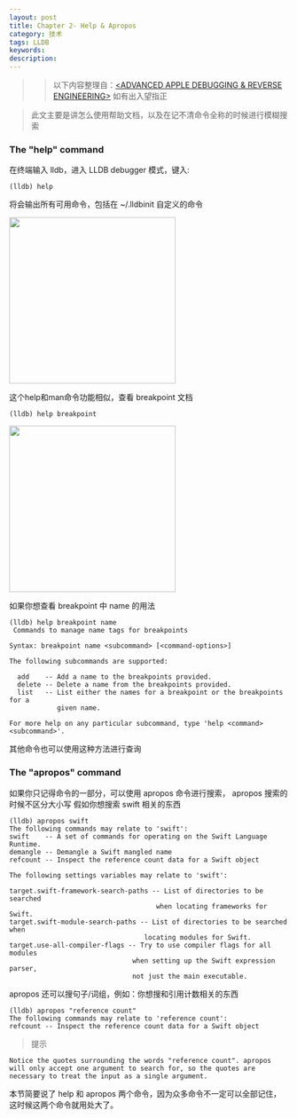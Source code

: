 ```yaml
---
layout: post
title: Chapter 2- Help & Apropos
category: 技术
tags: LLDB
keywords:
description:
---
```


> > 以下内容整理自：[<ADVANCED APPLE DEBUGGING & REVERSE ENGINEERING>](https://store.raywenderlich.com/products/advanced-apple-debugging-and-reverse-engineering) 如有出入望指正



> 此文主要是讲怎么使用帮助文档，以及在记不清命令全称的时候进行模糊搜索

### The "help" command

在终端输入 lldb，进入 LLDB debugger 模式，键入:

	(lldb) help

将会输出所有可用命令，包括在 ~/.lldbinit 自定义的命令

<img src="http://olnx7jkmx.bkt.clouddn.com/2017-09-05-LLDB-help" width="300px" />

这个help和man命令功能相似，查看 breakpoint 文档

	(lldb) help breakpoint

<img src="http://olnx7jkmx.bkt.clouddn.com/2017-09-05-LLDB-help-breakpoint" width="300px">

如果你想查看 breakpoint 中 name 的用法

	(lldb) help breakpoint name
	 Commands to manage name tags for breakpoints
	
	Syntax: breakpoint name <subcommand> [<command-options>]
	
	The following subcommands are supported:
	
	  add    -- Add a name to the breakpoints provided.
	  delete -- Delete a name from the breakpoints provided.
	  list   -- List either the names for a breakpoint or the breakpoints for a
	            given name.
	
	For more help on any particular subcommand, type 'help <command> <subcommand>'.	

其他命令也可以使用这种方法进行查询

### The "apropos" command

如果你只记得命令的一部分，可以使用 apropos 命令进行搜索， apropos 搜索的时候不区分大小写
假如你想搜索 swift 相关的东西

	(lldb) apropos swift
	The following commands may relate to 'swift':
	swift    -- A set of commands for operating on the Swift Language Runtime.
	demangle -- Demangle a Swift mangled name
	refcount -- Inspect the reference count data for a Swift object
	
	The following settings variables may relate to 'swift': 
	
	target.swift-framework-search-paths -- List of directories to be searched
	                                     when locating frameworks for Swift.
	target.swift-module-search-paths -- List of directories to be searched when
	                                  locating modules for Swift.
	target.use-all-compiler-flags -- Try to use compiler flags for all modules
	                               when setting up the Swift expression parser,
	                               not just the main executable.

apropos 还可以搜句子/词组，例如：你想搜和引用计数相关的东西

	(lldb) apropos "reference count"
	The following commands may relate to 'reference count':
	refcount -- Inspect the reference count data for a Swift object

> 提示 

	Notice the quotes surrounding the words "reference count". apropos will only accept one argument to search for, so the quotes are necessary to treat the input as a single argument.

本节简要说了 help 和 apropos 两个命令，因为众多命令不一定可以全部记住，这时候这两个命令就用处大了。